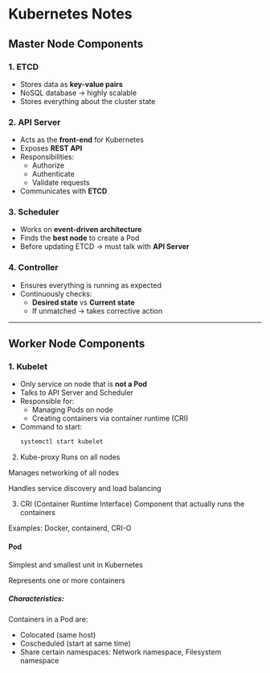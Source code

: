 # Kubernetes Notes

## Master Node Components

### 1. ETCD
- Stores data as **key-value pairs**
- NoSQL database → highly scalable
- Stores everything about the cluster state

### 2. API Server
- Acts as the **front-end** for Kubernetes
- Exposes **REST API**
- Responsibilities:
  - Authorize
  - Authenticate
  - Validate requests
- Communicates with **ETCD**

### 3. Scheduler
- Works on **event-driven architecture**
- Finds the **best node** to create a Pod
- Before updating ETCD → must talk with **API Server**

### 4. Controller
- Ensures everything is running as expected
- Continuously checks:
  - **Desired state** vs **Current state**
  - If unmatched → takes corrective action

---

## Worker Node Components

### 1. Kubelet
- Only service on node that is **not a Pod**
- Talks to API Server and Scheduler
- Responsible for:
  - Managing Pods on node
  - Creating containers via container runtime (CRI)
- Command to start:
  ```bash
  systemctl start kubelet
2. Kube-proxy
Runs on all nodes

Manages networking of all nodes

Handles service discovery and load balancing

3. CRI (Container Runtime Interface)
Component that actually runs the containers

Examples: Docker, containerd, CRI-O

#### Pod
Simplest and smallest unit in Kubernetes

Represents one or more containers

##### Characteristics:
Containers in a Pod are:
- Colocated (same host)
- Coscheduled (start at same time)
- Share certain namespaces: Network namespace, Filesystem namespace
